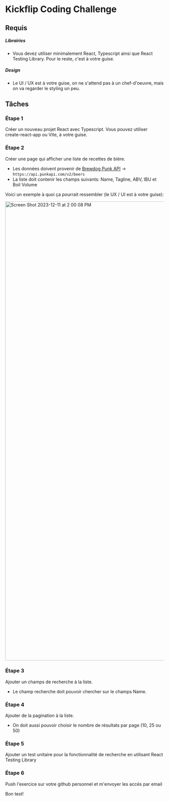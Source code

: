 # Kickflip Coding Challenge

## Requis

##### Librairies

- Vous devez utiliser minimalement React, Typescript ainsi que React Testing Library. Pour le reste, c'est à votre guise.

##### Design

- Le UI / UX est à votre guise, on ne s'attend pas à un chef-d'oeuvre, mais on va regarder le styling un peu.

## Tâches
### Étape 1

Créer un nouveau projet React avec Typescript. Vous pouvez utiliser create-react-app ou Vite, à votre guise.

### Étape 2

Créer une page qui afficher une liste de recettes de bière.

- Les données doivent provenir de [Brewdog Punk API](https://punkapi.com/documentation/v2) -> `https://api.punkapi.com/v2/beers`
- La liste doit contenir les champs suivants: Name, Tagline, ABV, IBU et Boil Volume

Voici un exemple à quoi ça pourrait ressembler (le UX / UI est à votre guise):

<img width="1459" alt="Screen Shot 2023-12-11 at 2 00 08 PM" src="https://github.com/fredbegin11/kickflip-coding-challenge/assets/8545738/9a8bbfc1-4193-4944-b56b-37f01632e68a">

### Étape 3

Ajouter un champs de recherche à la liste.

- Le champ recherche doit pouvoir chercher sur le champs Name.

### Étape 4

Ajouter de la pagination à la liste.

- On doit aussi pouvoir choisir le nombre de résultats par page (10, 25 ou 50)

### Étape 5

Ajouter un test unitaire pour la fonctionnalité de recherche en utilisant React Testing Library

### Étape 6

Push l'exercice sur votre github personnel et m'envoyer les accès par email

Bon test!
